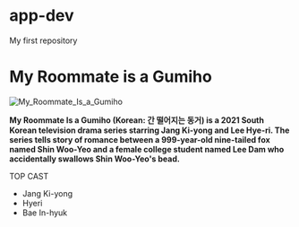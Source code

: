 # app-dev
My first repository
# My Roommate is a Gumiho

![My_Roommate_Is_a_Gumiho](https://user-images.githubusercontent.com/120170503/206665790-109f1a88-66b9-4050-a5df-b73ce44c8889.jpg)

**My Roommate Is a Gumiho (Korean: 간 떨어지는 동거) is a 2021 South Korean television drama series starring Jang Ki-yong and Lee Hye-ri. The series tells story of romance between a 999-year-old nine-tailed fox named Shin Woo-Yeo and a female college student named Lee Dam who accidentally swallows Shin Woo-Yeo's bead.**

TOP CAST

- Jang Ki-yong
- Hyeri
- Bae In-hyuk
